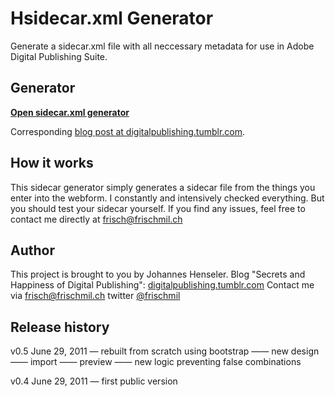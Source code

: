 Hsidecar.xml Generator
=====================

Generate a sidecar.xml file with all neccessary metadata for use in Adobe Digital Publishing Suite.

Generator
---------

**[Open sidecar.xml generator](http://projects.nordsueddesign.de/sidecarxml)**

Corresponding [blog post at digitalpublishing.tumblr.com](http://digitalpublishing.tumblr.com/post/22840186141/sidecar-xml-generator-new-version).


How it works
------------

This sidecar generator simply generates a sidecar file from the things you enter into the webform. I constantly and intensively checked everything. But you should test your sidecar yourself. If you find any issues, feel free to contact me directly at frisch@frischmil.ch


Author
------

This project is brought to you by Johannes Henseler.
Blog "Secrets and Happiness of Digital Publishing": [digitalpublishing.tumblr.com](http://digitalpublishing.tumblr.com)
Contact me via [frisch@frischmil.ch](mailto:frischmilch@gmail.com)
twitter [@frischmil](http://twitter.com/frischmilch)


Release history
---------------

v0.5 June 29, 2011
— rebuilt from scratch using bootstrap
—— new design
—— import
—— preview
—— new logic preventing false combinations

v0.4 June 29, 2011
— first public version